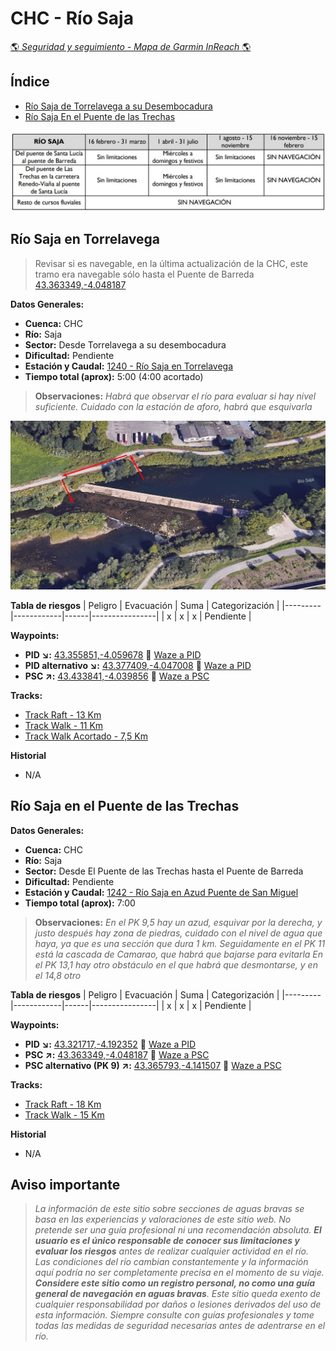 # CHC - Río Saja
[:earth_americas: *Seguridad y seguimiento - Mapa de Garmin InReach* :earth_americas:](https://share.garmin.com/gpalacios82)

## Índice
* [Río Saja de Torrelavega a su Desembocadura](./CHC-Saja.md#río-saja-en-torrelavega)
* [Río Saja En el Puente de las Trechas](./CHC-Saja.md#río-saja-en-el-puente-de-las-trechas)

![](../misc/images/CHC-SajaTramosNavegables.jpg)

## Río Saja en Torrelavega

> Revisar si es navegable, en la última actualización de la CHC, este tramo era navegable sólo hasta el Puente de Barreda [43.363349,-4.048187](https://maps.app.goo.gl/WoR3oiQRJSGXN6VM9)

**Datos Generales:**
* **Cuenca:** CHC
* **Río:** Saja
* **Sector:** Desde Torrelavega a su desembocadura
* **Dificultad:** Pendiente
* **Estación y Caudal:** [1240 - Río Saja en Torrelavega](https://visor.saichcantabrico.es/)
* **Tiempo total (aprox):** 5:00 (4:00 acortado)

>**Observaciones:**
*Habrá que observar el río para evaluar si hay nivel suficiente. Cuidado con la estación de aforo, habrá que esquivarla*

![](../misc/images/CHC-SajaTorrelavegaEsquivar.jpg)

**Tabla de riesgos**
| Peligro | Evacuación | Suma | Categorización |
|---------|------------|------|----------------|
|    x    |     x      |   x  |   Pendiente    |

**Waypoints:**
* **PID :arrow_lower_right::** [43.355851,-4.059678](https://maps.app.goo.gl/gdPm3TkRxPG1piNh9) :car: [Waze a PID](https://waze.com/?ll=43.355851,-4.059678&navigate=yes)
* **PID alternativo :arrow_lower_right::** [43.377409,-4.047008](https://maps.app.goo.gl/gdPm3TkRxPG1piNh9) :car: [Waze a PID](https://waze.com/?ll=43.377409,-4.047008&navigate=yes)
* **PSC :arrow_upper_right::** [43.433841,-4.039856](https://maps.app.goo.gl/x1LJqr3k7kYBZHnQ8) :car: [Waze a PSC](https://waze.com/?ll=43.433841,-4.039856&navigate=yes)

**Tracks:**
* [Track Raft - 13 Km](https://connect.garmin.com/modern/course/263074652)
* [Track Walk - 11 Km](https://connect.garmin.com/modern/course/263074264)
* [Track Walk Acortado - 7,5 Km](https://connect.garmin.com/modern/course/289134936)

**Historial**
* N/A


## Río Saja en el Puente de las Trechas

**Datos Generales:**
* **Cuenca:** CHC
* **Río:** Saja
* **Sector:** Desde El Puente de las Trechas hasta el Puente de Barreda
* **Dificultad:** Pendiente
* **Estación y Caudal:** [1242 - Río Saja en Azud Puente de San Miguel](https://visor.saichcantabrico.es/)
* **Tiempo total (aprox):** 7:00

>**Observaciones:**
*En el PK 9,5 hay un azud, esquivar por la derecha, y justo después hay zona de piedras, cuidado con el nivel de agua que haya, ya que es una sección que dura 1 km.
Seguidamente en el PK 11 está la cascada de Camarao, que habrá que bajarse para evitarla
En el PK 13,1 hay otro obstáculo en el que habrá que desmontarse, y en el 14,8 otro*

**Tabla de riesgos**
| Peligro | Evacuación | Suma | Categorización |
|---------|------------|------|----------------|
|    x    |     x      |   x  |   Pendiente    |

**Waypoints:**
* **PID :arrow_lower_right::** [43.321717,-4.192352](https://maps.app.goo.gl/roJRTVVS8tkV2K298) :car: [Waze a PID](https://waze.com/?ll=43.321717,-4.192352&navigate=yes)
* **PSC :arrow_upper_right::** [43.363349,-4.048187](https://maps.app.goo.gl/XLT31CkRMG9ps1By5) :car: [Waze a PSC](https://waze.com/?ll=43.363349,-4.048187&navigate=yes)
* **PSC alternativo (PK 9) :arrow_upper_right::** [43.365793,-4.141507](https://maps.app.goo.gl/pgeYijKzSQeGsamP9) :car: [Waze a PSC](https://waze.com/?ll=43.365793,-4.141507&navigate=yes)

**Tracks:**
* [Track Raft - 18 Km](https://connect.garmin.com/modern/course/263471589)
* [Track Walk - 15 Km](https://connect.garmin.com/modern/course/263469697)

**Historial**
* N/A


## Aviso importante
>*La información de este sitio sobre secciones de aguas bravas se basa en las experiencias y valoraciones de este sitio web. No pretende ser una guía profesional ni una recomendación absoluta. **El usuario es el único responsable de conocer sus limitaciones y evaluar los riesgos** antes de realizar cualquier actividad en el río. Las condiciones del río cambian constantemente y la información aquí podría no ser completamente precisa en el momento de su viaje. **Considere este sitio como un registro personal, no como una guía general de navegación en aguas bravas**. Este sitio queda exento de cualquier responsabilidad por daños o lesiones derivados del uso de esta información. Siempre consulte con guías profesionales y tome todas las medidas de seguridad necesarias antes de adentrarse en el río.*